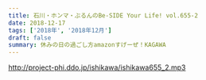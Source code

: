 ```yaml
---
title: 石川・ホンマ・ぶるんのBe-SIDE Your Life! vol.655-2
date: 2018-12-17
tags: ['2018年', '2018年12月']
draft: false
summary: 休みの日の過ごし方amazonすげーぜ！KAGAWA
---
```


http://project-phi.ddo.jp/ishikawa/ishikawa655_2.mp3
